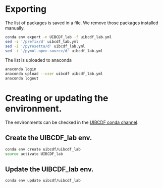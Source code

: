 # Exporting 

The list of packages is saved in a file.
We remove those packages installed manually.

```bash
conda env export -n UIBCDF_lab -f uibcdf_lab.yml
sed -i '/prefix/d' uibcdf_lab.yml
sed -i '/pyrosetta/d' uibcdf_lab.yml
sed -i '/pymol-open-source/d' uibcdf_lab.yml
```

The list is uploaded to anaconda

```bash
anaconda login
anaconda upload --user uibcdf uibcdf_lab.yml
anaconda logout
```

# Creating or updating the environment.

The environments can be checked in the [UIBCDF conda channel](http://envs.anaconda.org/uibcdf).

## Create the UIBCDF_lab env.

```bash
conda env create uibcdf/uibcdf_lab
source activate UIBCDF_lab
```

## Update the UIBCDF_lab env.

```bash
conda env update uibcdf/uibcdf_lab
```

